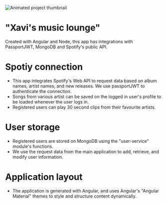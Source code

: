 ![Animated project thumbnail](https://portfoliogifs.s3.us-east-2.amazonaws.com/XavisMusicLounge.gif)

# "Xavi's music lounge"

Created with Angular and Node, this app has integrations with PassportJWT, MongoDB and Spotify's public API.

# Spotiy connection
- This app integrates Spotify's Web API to request data based on album names, artist names, and new releases. We use passportJWT to authenticate the connection.
- Songs from various artist can be saved on the logged in user's profile to be loaded whenever the user logs in. 
- Registered users can play 30 second clips from their favourite artists.

# User storage
- Registered users are stored on MongoDB using the "user-service" module's functions.
- We use the request data from the main application to add, retrieve, and modify user information.

# Application layout
- The application is generated with Angular, and uses Angular's "Angular Material" themes to style and structure content dynamically.


